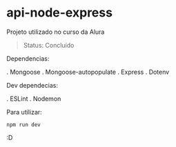 # api-node-express
Projeto utilizado no curso da Alura

>Status: Concluído

Dependencias:

. Mongoose
. Mongoose-autopopulate
. Express
. Dotenv

Dev dependecias:

. ESLint
. Nodemon

Para utilizar:

```
npm run dev
```

:D
